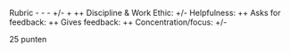 
Rubric	- -	-	+/-	+	++
Discipline & Work Ethic: +/-
Helpfulness: ++
Asks for feedback: ++
Gives feedback: ++
Concentration/focus: +/-

25 punten